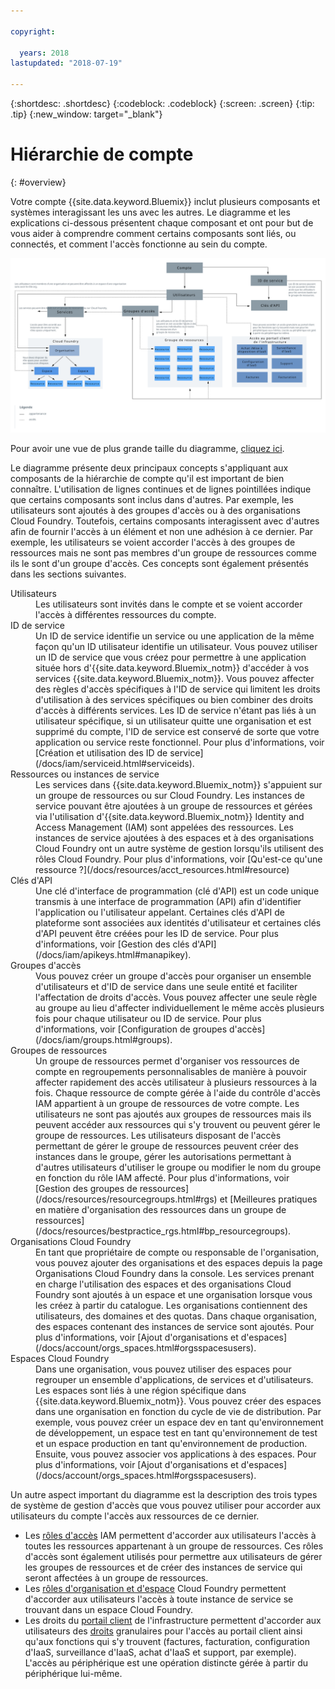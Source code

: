```yaml
---

copyright:

  years: 2018
lastupdated: "2018-07-19"

---
```


{:shortdesc: .shortdesc}
{:codeblock: .codeblock}
{:screen: .screen}
{:tip: .tip}
{:new_window: target="_blank"}

# Hiérarchie de compte
{: #overview}

Votre compte {{site.data.keyword.Bluemix}} inclut plusieurs composants et systèmes interagissant les uns avec les autres. Le diagramme et les explications ci-dessous présentent chaque composant et ont pour but de vous aider à comprendre comment certains composants sont liés, ou connectés, et comment l'accès fonctionne au sein du compte. 

![{{site.data.keyword.Bluemix_notm}} Diagramme du compte](images/account_diagram.svg "{{site.data.keyword.Bluemix_notm}} Diagramme du compte")

Pour avoir une vue de plus grande taille du diagramme, [cliquez ici](https://console.stage1.bluemix.net/docs/api/content/account/images/account_diagram.svg).

Le diagramme présente deux principaux concepts s'appliquant aux composants de la hiérarchie de compte qu'il est important de bien connaître. L'utilisation de lignes continues et de lignes pointillées indique que certains composants sont inclus dans d'autres. Par exemple, les utilisateurs sont ajoutés à des groupes d'accès ou à des organisations Cloud Foundry. Toutefois, certains composants interagissent avec d'autres afin de fournir l'accès à un élément et non une adhésion à ce dernier. Par exemple, les utilisateurs se voient accorder l'accès à des groupes de ressources mais ne sont pas membres d'un groupe de ressources comme ils le sont d'un groupe d'accès. Ces concepts sont également présentés dans les sections suivantes.

<dl>
<dt>Utilisateurs</dt>
<dd>Les utilisateurs sont invités dans le compte et se voient accorder l'accès à différentes ressources du compte.</dd>
<dt>ID de service</dt>
<dd>Un ID de service identifie un service ou une application de la même façon qu'un ID utilisateur identifie un utilisateur. Vous pouvez utiliser un ID de service que vous créez pour permettre à une application située hors d'{{site.data.keyword.Bluemix_notm}} d'accéder à vos services {{site.data.keyword.Bluemix_notm}}. Vous pouvez affecter des règles d'accès spécifiques à l'ID de service qui limitent les droits d'utilisation à des services spécifiques ou bien combiner des droits d'accès à différents services. Les ID de service n'étant pas liés à un utilisateur spécifique, si un utilisateur quitte une organisation et est supprimé du compte, l'ID de service est conservé de sorte que votre application ou service reste fonctionnel. Pour plus d'informations, voir [Création et utilisation des ID de service](/docs/iam/serviceid.html#serviceids).</dd>
<dt>Ressources ou instances de service</dt>
<dd>Les services dans {{site.data.keyword.Bluemix_notm}} s'appuient sur un groupe de ressources ou sur Cloud Foundry. Les instances de service pouvant être ajoutées à un groupe de ressources et gérées via l'utilisation d'{{site.data.keyword.Bluemix_notm}} Identity and Access Management (IAM) sont appelées des ressources. Les instances de service ajoutées à des espaces et à des organisations Cloud Foundry ont un autre système de gestion lorsqu'ils utilisent des rôles Cloud Foundry. Pour plus d'informations, voir [Qu'est-ce qu'une ressource ?](/docs/resources/acct_resources.html#resource)</dd>
<dt>Clés d'API</dt>
<dd>Une clé d'interface de programmation (clé d'API) est un code unique transmis à une interface de programmation (API) afin d'identifier l'application ou l'utilisateur appelant. Certaines clés d'API de plateforme sont associées aux identités d'utilisateur et certaines clés d'API peuvent être créées pour les ID de service. Pour plus d'informations, voir [Gestion des clés d'API](/docs/iam/apikeys.html#manapikey).</dd>
<dt>Groupes d'accès</dt>
<dd>Vous pouvez créer un groupe d'accès pour organiser un ensemble d'utilisateurs et d'ID de service dans une seule entité et faciliter l'affectation de droits d'accès. Vous pouvez affecter une seule règle au groupe au lieu d'affecter individuellement le même accès plusieurs fois pour chaque utilisateur ou ID de service. Pour plus d'informations, voir [Configuration de groupes d'accès](/docs/iam/groups.html#groups).</dd>
<dt>Groupes de ressources</dt>
<dd>Un groupe de ressources permet d'organiser vos ressources de compte en regroupements personnalisables de manière à pouvoir affecter rapidement des accès utilisateur à plusieurs ressources à la fois. Chaque ressource de compte gérée à l'aide du contrôle d'accès IAM appartient à un groupe de ressources de votre compte. Les utilisateurs ne sont pas ajoutés aux groupes de ressources mais ils peuvent accéder aux ressources qui s'y trouvent ou peuvent gérer le groupe de ressources. Les utilisateurs disposant de l'accès permettant de gérer le groupe de ressources peuvent créer des instances dans le groupe, gérer les autorisations permettant à d'autres utilisateurs d'utiliser le groupe ou modifier le nom du groupe en fonction du rôle IAM affecté. Pour plus d'informations, voir [Gestion des groupes de ressources](/docs/resources/resourcegroups.html#rgs) et [Meilleures pratiques en matière d'organisation des ressources dans un groupe de ressources](/docs/resources/bestpractice_rgs.html#bp_resourcegroups).</dd>
<dt>Organisations Cloud Foundry</dt>
<dd>En tant que propriétaire de compte ou responsable de l'organisation, vous pouvez ajouter des organisations et des espaces depuis la page Organisations Cloud Foundry dans la console. Les services prenant en charge l'utilisation des espaces et des organisations Cloud Foundry sont ajoutés à un espace et une organisation lorsque vous les créez à partir du catalogue. Les organisations contiennent des utilisateurs, des domaines et des quotas. Dans chaque organisation, des espaces contenant des instances de service sont ajoutés. Pour plus d'informations, voir [Ajout d'organisations et d'espaces](/docs/account/orgs_spaces.html#orgsspacesusers).</dd>
<dt>Espaces Cloud Foundry</dt>
<dd>Dans une organisation, vous pouvez utiliser des espaces pour regrouper un ensemble d'applications, de services et d'utilisateurs. Les espaces sont liés à une région spécifique dans {{site.data.keyword.Bluemix_notm}}. Vous pouvez créer des espaces dans une organisation en fonction du cycle de vie de distribution. Par exemple, vous pouvez créer un espace dev en tant qu'environnement de développement, un espace test en tant qu'environnement de test et un espace production en tant qu'environnement de production. Ensuite, vous pouvez associer vos applications à des espaces. Pour plus d'informations, voir [Ajout d'organisations et d'espaces](/docs/account/orgs_spaces.html#orgsspacesusers).</dd>
</dl>

Un autre aspect important du diagramme est la description des trois types de système de gestion d'accès que vous pouvez utiliser pour accorder aux utilisateurs du compte l'accès aux ressources de ce dernier. 

* Les [rôles d'accès](/docs/iam/users_roles.html#iamusermanrol) IAM permettent d'accorder aux utilisateurs l'accès à toutes les ressources appartenant à un groupe de ressources. Ces rôles d'accès sont également utilisés pour permettre aux utilisateurs de gérer les groupes de ressources et de créer des instances de service qui seront affectées à un groupe de ressources.
* Les [rôles d'organisation et d'espace](/docs/iam/cfaccess.html#cfroles) Cloud Foundry permettent d'accorder aux utilisateurs l'accès à toute instance de service se trouvant dans un espace Cloud Foundry.
* Les droits du [portail client](/docs/customer-portal/cpwhatis.html#customerportal_whatisCP) de l'infrastructure permettent d'accorder aux utilisateurs des [droits](/docs/iam/infrastructureaccess.html#infrapermission) granulaires pour l'accès au portail client ainsi qu'aux fonctions qui s'y trouvent (factures, facturation, configuration d'IaaS, surveillance d'IaaS, achat d'IaaS et support, par exemple). L'accès au périphérique est une opération distincte gérée à partir du périphérique lui-même.
